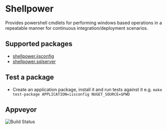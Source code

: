# Shellpower

Provides powershell cmdlets for performing windows based operations in a repeatable manner for continuous integration/deployment scenarios.

## Supported packages

* [shellpower.iisconfig](./iisconfig/README.md)
* [shellpower.sqlserver](./sqlserver/README.md)

## Test a package

* Create an application package, install it and run tests against it
    e.g. `make test-package APPLICATION=iisconfig NUGET_SOURCE=$PWD`

## Appveyor

![Build Status](https://ci.appveyor.com/api/projects/status/github/hemantksingh/shellpower?branch=master&svg=true)